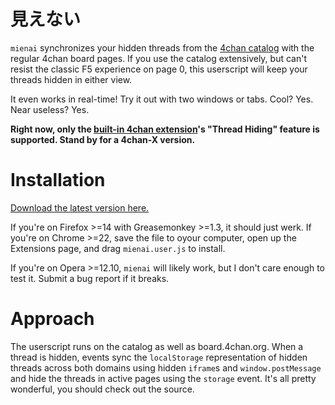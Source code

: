 # 見えない

`mienai` synchronizes your hidden threads from the [4chan
catalog](http://catalog.neet.tv) with the regular 4chan board pages. If you use
the catalog extensively, but can't resist the classic F5 experience on page 0,
this userscript will keep your threads hidden in either view.

It even works in real-time! Try it out with two windows or tabs. Cool? Yes.
Near useless? Yes.

**Right now, only the [built-in 4chan
extension](https://github.com/4chan/4chan-JS)'s "Thread Hiding" feature is
supported. Stand by for a 4chan-X version.**

# Installation

[Download the latest version here.](https://github.com/qqueue/mienai/downloads)

If you're on Firefox >=14 with Greasemonkey >=1.3, it should just werk. If you're
on Chrome >=22, save the file to oyour computer, open up the Extensions page,
and drag `mienai.user.js` to install.

If you're on Opera >=12.10, `mienai` will likely work, but I don't care enough
to test it. Submit a bug report if it breaks.

# Approach

The userscript runs on the catalog as well as board.4chan.org. When a thread is
hidden, events sync the `localStorage` representation of hidden threads across
both domains using hidden `iframe`s and `window.postMessage` and hide the
threads in active pages using the `storage` event. It's all pretty wonderful,
you should check out the source.

